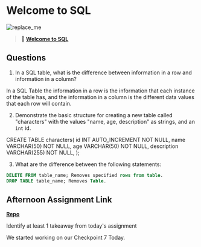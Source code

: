 # Welcome to SQL

![replace_me](https://codeworks.blob.core.windows.net/public/assets/img/illustrations/placeholder.svg)

> **📖 [Welcome to SQL](https://codeworksacademy.com/fs-student-guide/resources/wk11/01-MySQL-GettingStarted)**

## Questions

1. In a SQL table, what is the difference between information in a row and information in a column?

In a SQL Table the information in a row is the information that each instance of the table has, and the information in a column is the different data values that each row will contain. 

2. Demonstrate the basic structure for creating a new table called "characters" with the values "name, age, description" as strings, and an `int` id.

CREATE TABLE characters(
  id INT AUTO_INCREMENT NOT NULL,
  name VARCHAR(50) NOT NULL,
  age VARCHAR(50) NOT NULL,
  description VARCHAR(255) NOT NULL,
);

3. What are the difference between the following statements: 
```sql
DELETE FROM table_name; Removes specified rows from table.
DROP TABLE table_name; Removes Table.
```

## Afternoon Assignment Link

**[Repo]()**

Identify at least 1 takeaway from today's assignment

We started working on our Checkpoint 7 Today.